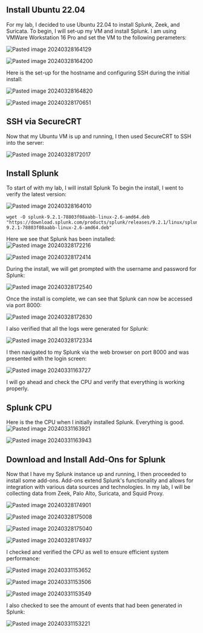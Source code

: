 ## Install Ubuntu 22.04

For my lab, I decided to use Ubuntu 22.04 to install Splunk, Zeek, and Suricata. To begin, I will set-up my VM and install Splunk. I am using VMWare Workstation 16 Pro and set the VM to the following perameters:

![Pasted image 20240328164129](https://github.com/lm3nitro/Projects/assets/55665256/774bffde-b410-41df-9cd9-b49beb1a3fc1)

![Pasted image 20240328164200](https://github.com/lm3nitro/Projects/assets/55665256/31fd05ba-429a-41b3-94af-28016d1585a7)

Here is the set-up for the hostname and configuring SSH during the initial install:

![Pasted image 20240328164820](https://github.com/lm3nitro/Projects/assets/55665256/4ed86501-61de-4f1c-8a3a-bd9f694bbc36)

![Pasted image 20240328170651](https://github.com/lm3nitro/Projects/assets/55665256/fb8ccf56-4dea-4e21-8d67-56af9ac31421)

## SSH via SecureCRT
Now that my Ubuntu VM is up and running, I then used SecureCRT to SSH into the server:

![Pasted image 20240328172017](https://github.com/lm3nitro/Projects/assets/55665256/4180bddb-898c-4a31-99f3-b20c3791a5ac)

## Install Splunk

To start of with my lab, I will install Splunk To begin the install, I went to verify the latest version:

![Pasted image 20240328164010](https://github.com/lm3nitro/Projects/assets/55665256/cfb65c66-c85c-4bb1-a35a-85b11e02bd5f)

```
wget -O splunk-9.2.1-78803f08aabb-linux-2.6-amd64.deb "https://download.splunk.com/products/splunk/releases/9.2.1/linux/splunk-9.2.1-78803f08aabb-linux-2.6-amd64.deb"
```
Here we see that Splunk has been installed:
![Pasted image 20240328172216](https://github.com/lm3nitro/Projects/assets/55665256/6d18b3bb-75a0-4170-8d5f-fefc87bca6da)

![Pasted image 20240328172414](https://github.com/lm3nitro/Projects/assets/55665256/6acafe66-49ad-4152-9c7e-25e8adb4c524)

During the install, we will get prompted with the username and password for Splunk:

![Pasted image 20240328172540](https://github.com/lm3nitro/Projects/assets/55665256/b6a837a4-b7ec-49f0-bada-f99fb88f932a)

Once the install is complete, we can see that Splunk can now be accessed via port 8000:

![Pasted image 20240328172630](https://github.com/lm3nitro/Projects/assets/55665256/5b83e5df-8805-4a82-8845-acfe68b31a96)

I also verified that all the logs were generated for Splunk:

![Pasted image 20240328172334](https://github.com/lm3nitro/Projects/assets/55665256/4de4e42a-517e-467b-bbf4-2fc6821a3f0d)

I then navigated to my Splunk via the web browser on port 8000 and was presented with the login screen:

![Pasted image 20240331163727](https://github.com/lm3nitro/Projects/assets/55665256/c00077b2-1112-4d8c-bd2e-20150db8941d)

I will go ahead and check the CPU and verify that everything is working properly.

## Splunk CPU

Here is the the CPU when I initially installed Splunk. Everything is good.
![Pasted image 20240331163921](https://github.com/lm3nitro/Projects/assets/55665256/6336f681-7a6f-4847-b96d-f29559a28753)

![Pasted image 20240331163943](https://github.com/lm3nitro/Projects/assets/55665256/d9db6d4d-e406-4534-806c-873a7ca71f57)

## Download and Install Add-Ons for Splunk

Now that I have my Splunk instance up and running, I then proceeded to install some add-ons. Add-ons extend Splunk's functionality and allows for integration with various data sources and technologies. In my lab, I will be collecting data from Zeek, Palo Alto, Suricata, and Squid Proxy.

![Pasted image 20240328174901](https://github.com/lm3nitro/Projects/assets/55665256/f6998ff3-8dd6-4997-835e-dd9bccba8cd9)

![Pasted image 20240328175008](https://github.com/lm3nitro/Projects/assets/55665256/b9655edc-a64f-4878-aaaa-86258f723959)

![Pasted image 20240328175040](https://github.com/lm3nitro/Projects/assets/55665256/9e119adc-8730-44e1-b744-5baddc674865)

![Pasted image 20240328174937](https://github.com/lm3nitro/Projects/assets/55665256/d8b13770-5550-406b-853b-3e73f2fda0bd)


I checked and verified the CPU as well to ensure efficient system performance:

![Pasted image 20240331153652](https://github.com/lm3nitro/Projects/assets/55665256/b77b171b-9ad3-47f0-8d9f-abdaf75ce3dc)

![Pasted image 20240331153506](https://github.com/lm3nitro/Projects/assets/55665256/93382723-6afa-4c29-96bb-6881d1b768b1)

![Pasted image 20240331153549](https://github.com/lm3nitro/Projects/assets/55665256/f516253e-725a-4fab-839f-0fd8fccfb12c)

I also checked to see the amount of events that had been generated in Splunk:

![Pasted image 20240331153221](https://github.com/lm3nitro/Projects/assets/55665256/6f5a0928-7471-4ca2-840b-f3ed33af272f)




